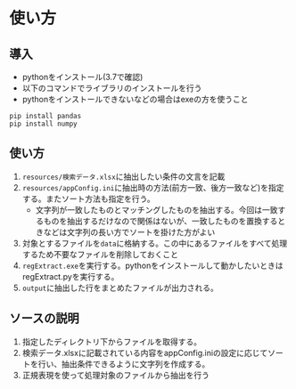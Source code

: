 # 使い方
## 導入
* pythonをインストール(3.7で確認)
* 以下のコマンドでライブラリのインストールを行う
* pythonをインストールできないなどの場合はexeの方を使うこと
```
pip install pandas
pip install numpy
```

## 使い方

1. `resources/検索データ.xlsx`に抽出したい条件の文言を記載
1. `resources/appConfig.ini`に抽出時の方法(前方一致、後方一致など)を指定する。またソート方法も指定を行う。
    * 文字列が一致したものとマッチングしたものを抽出する。今回は一致するものを抽出するだけなので関係はないが、一致したものを置換するときなどは文字列の長い方でソートを掛けた方がよい
1. 対象とするファイルを`data`に格納する。この中にあるファイルをすべて処理するため不要なファイルを削除しておくこと
1. `regExtract.exe`を実行する。pythonをインストールして動かしたいときはregExtract.pyを実行する。
1. `output`に抽出した行をまとめたファイルが出力される。


## ソースの説明

1. 指定したディレクトリ下からファイルを取得する。
1. 検索データ.xlsxに記載されている内容をappConfig.iniの設定に応じてソートを行い、抽出条件できるように文字列を作成する。
1. 正規表現を使って処理対象のファイルから抽出を行う
